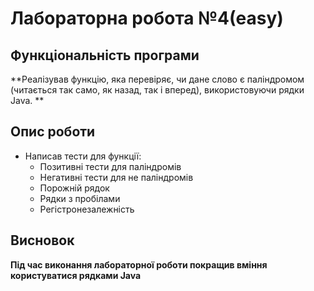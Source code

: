 # Лабораторна робота №4(easy)

## Функціональність програми

**Реалізував функцію, яка перевіряє, чи дане слово є паліндромом (читається так само, як назад, так і вперед), використовуючи рядки Java. **

## Опис роботи

- Написав тести для функції:
    - Позитивні тести для паліндромів
    - Негативні тести для не паліндромів
    - Порожній рядок
    - Рядки з пробілами
    - Регістронезалежність

## Висновок

**Під час виконання лабораторної роботи покращив вміння користуватися рядками Java**

